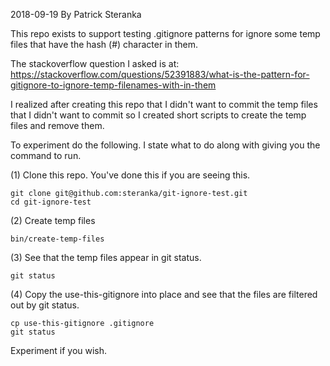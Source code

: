 2018-09-19 By Patrick Steranka

This repo exists to support testing .gitignore patterns for ignore some temp files
that have the hash (#) character in them.

The stackoverflow question I asked is at: 
https://stackoverflow.com/questions/52391883/what-is-the-pattern-for-gitignore-to-ignore-temp-filenames-with-in-them

I realized after creating this repo that I didn't want to commit the temp files that I
didn't want to commit so I created short scripts to create the temp files and remove them.

To experiment do the following.  I state what to do along with giving you the command to run.

(1) Clone this repo.  You've done this if you are seeing this.

    git clone git@github.com:steranka/git-ignore-test.git
    cd git-ignore-test

(2) Create temp files

    bin/create-temp-files

(3) See that the temp files appear in git status.

    git status

(4) Copy the use-this-gitignore into place and see that the files are filtered out by git status.

    cp use-this-gitignore .gitignore
    git status

Experiment if you wish.

